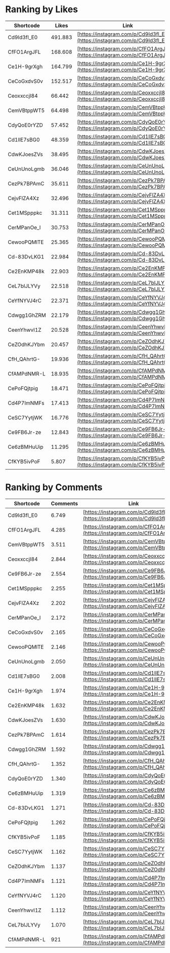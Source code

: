 # Ranking by Likes

| Shortcode   | Likes   | Link |
| ----        | ----    | ---- |
| Cd9Id3fl_E0 | 491.883 | [https://instagram.com/p/Cd9Id3fl_E0](https://instagram.com/p/Cd9Id3fl_E0) |
| CfFO1ArgJFL | 168.608 | [https://instagram.com/p/CfFO1ArgJFL](https://instagram.com/p/CfFO1ArgJFL) |
| Ce1H-9grXgh | 164.799 | [https://instagram.com/p/Ce1H-9grXgh](https://instagram.com/p/Ce1H-9grXgh) |
| CeCoGxdvS0v | 152.517 | [https://instagram.com/p/CeCoGxdvS0v](https://instagram.com/p/CeCoGxdvS0v) |
| CeoxxccjI84 | 66.442  | [https://instagram.com/p/CeoxxccjI84](https://instagram.com/p/CeoxxccjI84) |
| CemVBtppWT5 | 64.498  | [https://instagram.com/p/CemVBtppWT5](https://instagram.com/p/CemVBtppWT5) |
| CdyQoE0rYZD | 57.452  | [https://instagram.com/p/CdyQoE0rYZD](https://instagram.com/p/CdyQoE0rYZD) |
| Cd1llE7sBG0 | 48.359  | [https://instagram.com/p/Cd1llE7sBG0](https://instagram.com/p/Cd1llE7sBG0) |
| CdwKJoesZVs | 38.495  | [https://instagram.com/p/CdwKJoesZVs](https://instagram.com/p/CdwKJoesZVs) |
| CeUnUnoLgmb | 36.046  | [https://instagram.com/p/CeUnUnoLgmb](https://instagram.com/p/CeUnUnoLgmb) |
| CezPk7BPAmC | 35.611  | [https://instagram.com/p/CezPk7BPAmC](https://instagram.com/p/CezPk7BPAmC) |
| CejvFlZA4Xz | 32.496  | [https://instagram.com/p/CejvFlZA4Xz](https://instagram.com/p/CejvFlZA4Xz) |
| Cet1MSpppkc | 31.311  | [https://instagram.com/p/Cet1MSpppkc](https://instagram.com/p/Cet1MSpppkc) |
| CerMPanOe_l | 30.753  | [https://instagram.com/p/CerMPanOe_l](https://instagram.com/p/CerMPanOe_l) |
| CewooPQMlTE | 25.365  | [https://instagram.com/p/CewooPQMlTE](https://instagram.com/p/CewooPQMlTE) |
| Cd-83DvLKG1 | 22.984  | [https://instagram.com/p/Cd-83DvLKG1](https://instagram.com/p/Cd-83DvLKG1) |
| Ce2EnKMP48k | 22.903  | [https://instagram.com/p/Ce2EnKMP48k](https://instagram.com/p/Ce2EnKMP48k) |
| CeL7blJLYVy | 22.518  | [https://instagram.com/p/CeL7blJLYVy](https://instagram.com/p/CeL7blJLYVy) |
| CeYfNYVJ4rC | 22.371  | [https://instagram.com/p/CeYfNYVJ4rC](https://instagram.com/p/CeYfNYVJ4rC) |
| Cdwgg1GhZRM | 22.179  | [https://instagram.com/p/Cdwgg1GhZRM](https://instagram.com/p/Cdwgg1GhZRM) |
| CeenYhwvI1Z | 20.528  | [https://instagram.com/p/CeenYhwvI1Z](https://instagram.com/p/CeenYhwvI1Z) |
| CeZOdhKJYbm | 20.457  | [https://instagram.com/p/CeZOdhKJYbm](https://instagram.com/p/CeZOdhKJYbm) |
| CfH_QAhrtG- | 19.936  | [https://instagram.com/p/CfH_QAhrtG-](https://instagram.com/p/CfH_QAhrtG-) |
| CfAMPdNMR-L | 18.935  | [https://instagram.com/p/CfAMPdNMR-L](https://instagram.com/p/CfAMPdNMR-L) |
| CePoFQjtpig | 18.471  | [https://instagram.com/p/CePoFQjtpig](https://instagram.com/p/CePoFQjtpig) |
| Cd4P7ImNMFs | 17.413  | [https://instagram.com/p/Cd4P7ImNMFs](https://instagram.com/p/Cd4P7ImNMFs) |
| CeSC7YytjWK | 16.776  | [https://instagram.com/p/CeSC7YytjWK](https://instagram.com/p/CeSC7YytjWK) |
| Ce9FB6Jr-ze | 12.843  | [https://instagram.com/p/Ce9FB6Jr-ze](https://instagram.com/p/Ce9FB6Jr-ze) |
| Ce6zBMHuUip | 11.295  | [https://instagram.com/p/Ce6zBMHuUip](https://instagram.com/p/Ce6zBMHuUip) |
| CfKYB5ivPoF | 5.807   | [https://instagram.com/p/CfKYB5ivPoF](https://instagram.com/p/CfKYB5ivPoF) |


# Ranking by Comments

| Shortcode   | Comments | Link |
| ----        | ----     | ---- |
| Cd9Id3fl_E0 | 6.749    | [https://instagram.com/p/Cd9Id3fl_E0](https://instagram.com/p/Cd9Id3fl_E0) |
| CfFO1ArgJFL | 4.285    | [https://instagram.com/p/CfFO1ArgJFL](https://instagram.com/p/CfFO1ArgJFL) |
| CemVBtppWT5 | 3.511    | [https://instagram.com/p/CemVBtppWT5](https://instagram.com/p/CemVBtppWT5) |
| CeoxxccjI84 | 2.844    | [https://instagram.com/p/CeoxxccjI84](https://instagram.com/p/CeoxxccjI84) |
| Ce9FB6Jr-ze | 2.554    | [https://instagram.com/p/Ce9FB6Jr-ze](https://instagram.com/p/Ce9FB6Jr-ze) |
| Cet1MSpppkc | 2.255    | [https://instagram.com/p/Cet1MSpppkc](https://instagram.com/p/Cet1MSpppkc) |
| CejvFlZA4Xz | 2.202    | [https://instagram.com/p/CejvFlZA4Xz](https://instagram.com/p/CejvFlZA4Xz) |
| CerMPanOe_l | 2.172    | [https://instagram.com/p/CerMPanOe_l](https://instagram.com/p/CerMPanOe_l) |
| CeCoGxdvS0v | 2.165    | [https://instagram.com/p/CeCoGxdvS0v](https://instagram.com/p/CeCoGxdvS0v) |
| CewooPQMlTE | 2.146    | [https://instagram.com/p/CewooPQMlTE](https://instagram.com/p/CewooPQMlTE) |
| CeUnUnoLgmb | 2.050    | [https://instagram.com/p/CeUnUnoLgmb](https://instagram.com/p/CeUnUnoLgmb) |
| Cd1llE7sBG0 | 2.008    | [https://instagram.com/p/Cd1llE7sBG0](https://instagram.com/p/Cd1llE7sBG0) |
| Ce1H-9grXgh | 1.974    | [https://instagram.com/p/Ce1H-9grXgh](https://instagram.com/p/Ce1H-9grXgh) |
| Ce2EnKMP48k | 1.632    | [https://instagram.com/p/Ce2EnKMP48k](https://instagram.com/p/Ce2EnKMP48k) |
| CdwKJoesZVs | 1.630    | [https://instagram.com/p/CdwKJoesZVs](https://instagram.com/p/CdwKJoesZVs) |
| CezPk7BPAmC | 1.614    | [https://instagram.com/p/CezPk7BPAmC](https://instagram.com/p/CezPk7BPAmC) |
| Cdwgg1GhZRM | 1.592    | [https://instagram.com/p/Cdwgg1GhZRM](https://instagram.com/p/Cdwgg1GhZRM) |
| CfH_QAhrtG- | 1.352    | [https://instagram.com/p/CfH_QAhrtG-](https://instagram.com/p/CfH_QAhrtG-) |
| CdyQoE0rYZD | 1.340    | [https://instagram.com/p/CdyQoE0rYZD](https://instagram.com/p/CdyQoE0rYZD) |
| Ce6zBMHuUip | 1.319    | [https://instagram.com/p/Ce6zBMHuUip](https://instagram.com/p/Ce6zBMHuUip) |
| Cd-83DvLKG1 | 1.271    | [https://instagram.com/p/Cd-83DvLKG1](https://instagram.com/p/Cd-83DvLKG1) |
| CePoFQjtpig | 1.262    | [https://instagram.com/p/CePoFQjtpig](https://instagram.com/p/CePoFQjtpig) |
| CfKYB5ivPoF | 1.185    | [https://instagram.com/p/CfKYB5ivPoF](https://instagram.com/p/CfKYB5ivPoF) |
| CeSC7YytjWK | 1.162    | [https://instagram.com/p/CeSC7YytjWK](https://instagram.com/p/CeSC7YytjWK) |
| CeZOdhKJYbm | 1.137    | [https://instagram.com/p/CeZOdhKJYbm](https://instagram.com/p/CeZOdhKJYbm) |
| Cd4P7ImNMFs | 1.121    | [https://instagram.com/p/Cd4P7ImNMFs](https://instagram.com/p/Cd4P7ImNMFs) |
| CeYfNYVJ4rC | 1.120    | [https://instagram.com/p/CeYfNYVJ4rC](https://instagram.com/p/CeYfNYVJ4rC) |
| CeenYhwvI1Z | 1.112    | [https://instagram.com/p/CeenYhwvI1Z](https://instagram.com/p/CeenYhwvI1Z) |
| CeL7blJLYVy | 1.070    | [https://instagram.com/p/CeL7blJLYVy](https://instagram.com/p/CeL7blJLYVy) |
| CfAMPdNMR-L | 921      | [https://instagram.com/p/CfAMPdNMR-L](https://instagram.com/p/CfAMPdNMR-L) |
